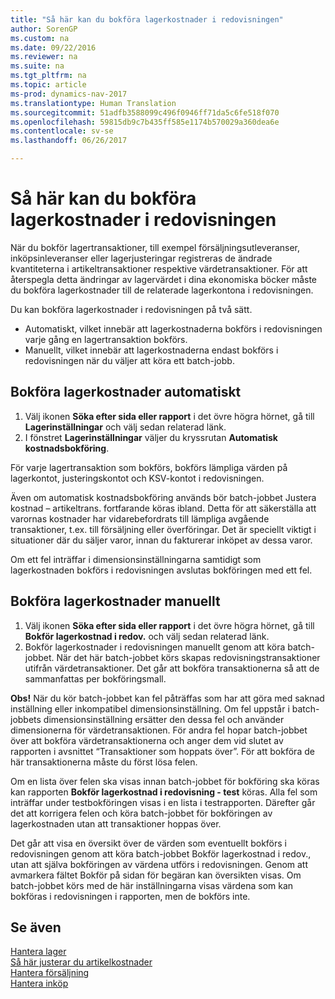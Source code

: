 ```yaml
---
title: "Så här kan du bokföra lagerkostnader i redovisningen"
author: SorenGP
ms.custom: na
ms.date: 09/22/2016
ms.reviewer: na
ms.suite: na
ms.tgt_pltfrm: na
ms.topic: article
ms-prod: dynamics-nav-2017
ms.translationtype: Human Translation
ms.sourcegitcommit: 51adfb3588099c496f0946ff71da5c6fe518f070
ms.openlocfilehash: 59815db9c7b435ff585e1174b570029a360dea6e
ms.contentlocale: sv-se
ms.lasthandoff: 06/26/2017

---
```


# <a name="how-to-post-inventory-costs-to-the-general-ledger"></a>Så här kan du bokföra lagerkostnader i redovisningen   
När du bokför lagertransaktioner, till exempel försäljningsutleveranser, inköpsinleveranser eller lagerjusteringar registreras de ändrade kvantiteterna i artikeltransaktioner respektive värdetransaktioner. För att återspegla detta ändringar av lagervärdet i dina ekonomiska böcker måste du bokföra lagerkostnader till de relaterade lagerkontona i redovisningen.

Du kan bokföra lagerkostnader i redovisningen på två sätt.

- Automatiskt, vilket innebär att lagerkostnaderna bokförs i redovisningen varje gång en lagertransaktion bokförs.
- Manuellt, vilket innebär att lagerkostnaderna endast bokförs i redovisningen när du väljer att köra ett batch-jobb.


## <a name="to-post-inventory-costs-automatically"></a>Bokföra lagerkostnader automatiskt
1. Välj ikonen **Söka efter sida eller rapport** i det övre högra hörnet, gå till **Lagerinställningar** och välj sedan relaterad länk.
2. I fönstret **Lagerinställningar** väljer du kryssrutan **Automatisk kostnadsbokföring**.

För varje lagertransaktion som bokförs, bokförs lämpliga värden på lagerkontot, justeringskontot och KSV-kontot i redovisningen.

Även om automatisk kostnadsbokföring används bör batch-jobbet Justera kostnad – artikeltrans. fortfarande köras ibland. Detta för att säkerställa att varornas kostnader har vidarebefordrats till lämpliga avgående transaktioner, t.ex. till försäljning eller överföringar. Det är speciellt viktigt i situationer där du säljer varor, innan du fakturerar inköpet av dessa varor.

Om ett fel inträffar i dimensionsinställningarna samtidigt som lagerkostnaden bokförs i redovisningen avslutas bokföringen med ett fel.

## <a name="to-post-inventory-costs-manually"></a>Bokföra lagerkostnader manuellt
1. Välj ikonen **Söka efter sida eller rapport** i det övre högra hörnet, gå till **Bokför lagerkostnad i redov.** och välj sedan relaterad länk.
2. Bokför lagerkostnader i redovisningen manuellt genom att köra batch-jobbet. När det här batch-jobbet körs skapas redovisningstransaktioner utifrån värdetransaktioner. Det går att bokföra transaktionerna så att de sammanfattas per bokföringsmall.

**Obs!** När du kör batch-jobbet kan fel påträffas som har att göra med saknad inställning eller inkompatibel dimensionsinställning. Om fel uppstår i batch-jobbets dimensionsinställning ersätter den dessa fel och använder dimensionerna för värdetransaktionen. För andra fel hopar batch-jobbet över att bokföra värdetransaktionerna och anger dem vid slutet av rapporten i avsnittet “Transaktioner som hoppats över”. För att bokföra de här transaktionerna måste du först lösa felen.

Om en lista över felen ska visas innan batch-jobbet för bokföring ska köras kan rapporten **Bokför lagerkostnad i redovisning - test** köras. Alla fel som inträffar under testbokföringen visas i en lista i testrapporten. Därefter går det att korrigera felen och köra batch-jobbet för bokföringen av lagerkostnaden utan att transaktioner hoppas över.

Det går att visa en översikt över de värden som eventuellt bokförs i redovisningen genom att köra batch-jobbet Bokför lagerkostnad i redov., utan att själva bokföringen av värdena utförs i redovisningen. Genom att avmarkera fältet Bokför på sidan för begäran kan översikten visas. Om batch-jobbet körs med de här inställningarna visas värdena som kan bokföras i redovisningen i rapporten, men de bokförs inte.

## <a name="see-also"></a>Se även
[Hantera lager](inventory-manage-inventory.md)    
[Så här justerar du artikelkostnader](inventory-how-adjust-item-costs.md)  
[Hantera försäljning](sales-manage-sales.md)  
[Hantera inköp](purchasing-manage-purchasing.md)

